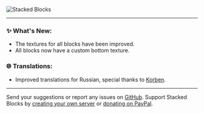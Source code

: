 ![Stacked Blocks](https://cdn.modrinth.com/data/UYrNpKJN/images/28fbdff482a08cd94d0873f5bc26922efe5e5e11.png)

***

### ✨ What's New:

- The textures for all blocks have been improved.
- All blocks now have a custom bottom texture.

### 🌐 Translations:

- Improved translations for Russian, special thanks to [Korben](https://github.com/mpustovoi).

***

Send your suggestions or report any issues on [GitHub](https://github.com/axperty/stackedblocks/issues/new). Support Stacked Blocks by [creating your own server](https://url-shortener.curseforge.com/p5i2k) or [donating on PayPal](https://paypal.me/kevgelhorn). 
